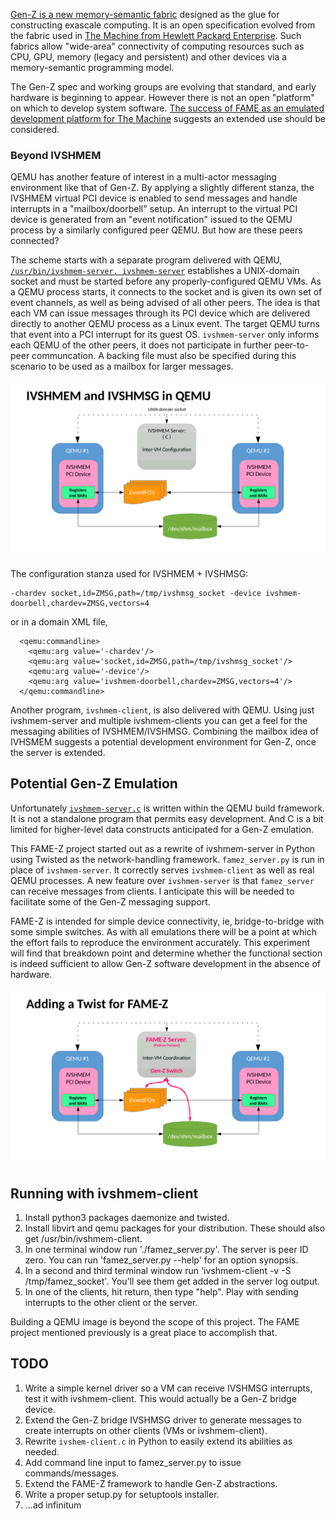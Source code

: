 [Gen-Z is a new memory-semantic fabric](https://genzconsortium.org/) designed as the glue for constructing exascale computing.  It is an open specification evolved from the fabric used in [The Machine from Hewlett Packard Enterprise](https://www.hpe.com/TheMachine).  Such fabrics allow "wide-area" connectivity of computing resources such as CPU, GPU, memory (legacy and persistent) and other devices via a memory-semantic programming model.

The Gen-Z spec and working groups are evolving that standard, and early hardware is beginning to appear.  However there is not an open "platform" on which to develop system software.  [The success of FAME as an emulated development platform for The Machine](docs/FAME_background.md) suggests an extended use should be considered. 
  
### Beyond IVSHMEM

QEMU has another feature of interest in a multi-actor messaging environment like that of Gen-Z.  By applying a slightly different stanza, the IVSHMEM virtual PCI device is enabled to send messages and handle interrupts in a "mailbox/doorbell" setup.   An interrupt to the virtual PCI device is generated from an "event notification" issued to the QEMU process by a similarly configured peer QEMU.  But how are these peers connected?

The scheme starts with a separate program delivered with QEMU, [```/usr/bin/ivshmem-server. ivshmem-server```](https://www.google.com/search?newwindow=1&qivshmem-spec.txt) establishes a UNIX-domain socket and must be started before any properly-configured QEMU VMs.  As a QEMU process starts, it connects to the socket and is given its own set of event channels, as well as being advised of all other peers.  The idea is that each VM can issue messages through its PCI device which are delivered directly to another QEMU process as a Linux event.  The target QEMU turns that event into a PCI interrupt for its guest OS.  ```ivshmem-server``` only informs each QEMU of the other peers, it does not participate in further peer-to-peer communcation.  A backing file must also be specified during this scenario to be used as a mailbox for larger messages.

![alt text][IVSHMSG]

[IVSHMSG]: https://github.com/coloroco/FAME-Z/blob/master/docs/images/IVSHMSG%20block.png "Figure 1"

The configuration stanza used for IVSHMEM + IVSHMSG:
```
-chardev socket,id=ZMSG,path=/tmp/ivshmsg_socket -device ivshmem-doorbell,chardev=ZMSG,vectors=4
```
or in a domain XML file,
```
  <qemu:commandline>
    <qemu:arg value='-chardev'/>
    <qemu:arg value='socket,id=ZMSG,path=/tmp/ivshmsg_socket'/>
    <qemu:arg value='-device'/>
    <qemu:arg value='ivshmem-doorbell,chardev=ZMSG,vectors=4'/>
  </qemu:commandline>
```

Another program, ```ivshmem-client```, is also delivered with QEMU.  Using just ivshmem-server and multiple ivshmem-clients you can get a feel for the messaging abilities of IVSHMEM/IVSHMSG.  Combining the mailbox idea of IVHSMEM suggests a potential development environment for Gen-Z, once the server is extended.

## Potential Gen-Z Emulation

Unfortunately [```ivshmem-server.c```](https://github.com/qemu/qemu/tree/master/contrib/ivshmem-server) is written within the QEMU build framework.  It is not a standalone program that permits easy development.  And C is a bit limited for higher-level data constructs anticipated for a Gen-Z emulation.

This FAME-Z project started out as a rewrite of ivshmem-server in Python using Twisted as the network-handling framework.  ```famez_server.py``` is run in place of ```ivshmem-server```.  It correctly serves ```ivshmem-client``` as well as real QEMU processes.  A new feature over ```ivshmem-server``` is that ```famez_server``` can receive messages from clients.  I anticipate this will be needed to facilitate some of the Gen-Z messaging support.

FAME-Z is intended for simple device connectivity, ie, bridge-to-bridge with some simple switches.  As with all emulations there will be a point at which the effort fails to reproduce the environment accurately.  This experiment will find that breakdown point and determine whether the functional section is indeed sufficient to allow Gen-Z software development in the absence of hardware.

![alt text][FAME-Z]

[FAME-Z]: https://github.com/coloroco/FAME-Z/blob/master/docs/images/FAME-Z%20block.png "Figure 2"

## Running with ivshmem-client

1. Install python3 packages daemonize and twisted.
1. Install libvirt and qemu packages for your distribution.  These should also get /usr/bin/ivshmem-client.
1. In one terminal window run './famez_server.py'.  The server is peer ID zero.  You can run 'famez_server.py --help' for an option synopsis.
1. In a second and third terminal window run 'ivshmem-client -v -S /tmp/famez_socket'.  You'll see them get added in the server log output.
1. In one of the clients, hit return, then type "help".  Play with sending interrupts to the other client or the server.

Building a QEMU image is beyond the scope of this project.  The FAME project mentioned previously is a great place to accomplish that.

## TODO
1. Write a simple kernel driver so a VM can receive IVSHMSG interrupts, test it with ivshmem-client.  This would actually be a Gen-Z bridge device.
1. Extend the Gen-Z bridge IVSHMSG driver to generate messages to create interrupts on other clients (VMs or ivshmem-client).
1. Rewrite ```ivshem-client.c``` in Python to easily extend its abilities as needed.
1. Add command line input to famez_server.py to issue commands/messages.
1. Extend the FAME-Z framework to handle Gen-Z abstractions.
1. Write a proper setup.py for setuptools installer.
1. ...ad infinitum
